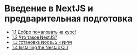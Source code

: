 # Введение в NextJS и предварительная подготовка

- [1.1 Добро пожаловать на курс!](./1.1%20Welcome%20to%20the%20course!)
- [1.2 Что такое NestJS?](./1.2%20What%20is%20NestJS%3F)
- [1.3 Установка NodeJS и NPM](./1.3%20Installing%20Node.js%20and%20NPM)
- [1.4 Installing the NestJS CLI](./1.4%20Installing%20the%20NestJS%20CLI)
